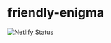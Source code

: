 # friendly-enigma

[![Netlify Status](https://api.netlify.com/api/v1/badges/9288c7a0-ce08-4786-98b3-5f0362ff185b/deploy-status)](https://app.netlify.com/sites/tranquil-zuccutto-7287da/deploys)
